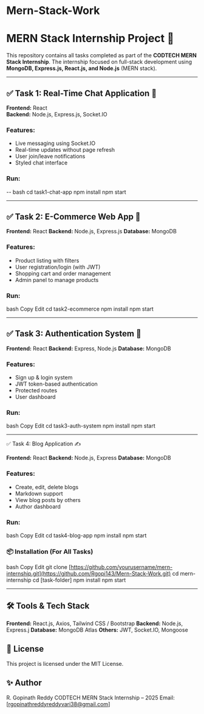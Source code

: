 # Mern-Stack-Work

# MERN Stack Internship Project 🚀

This repository contains all tasks completed as part of the **CODTECH MERN Stack Internship**. The internship focused on full-stack development using **MongoDB, Express.js, React.js, and Node.js** (MERN stack).

---

## ✅ Task 1: Real-Time Chat Application 💬

**Frontend:** React  
**Backend:** Node.js, Express.js, Socket.IO

### Features:
- Live messaging using Socket.IO
- Real-time updates without page refresh
- User join/leave notifications
- Styled chat interface

### Run:
-- bash
cd task1-chat-app
npm install
npm start

---

## ✅ Task 2: E-Commerce Web App 🛒

**Frontend:**  React
**Backend:** Node.js, Express.js
**Database:** MongoDB

### Features:
- Product listing with filters
- User registration/login (with JWT)
- Shopping cart and order management
- Admin panel to manage products

### Run:
bash
Copy
Edit
cd task2-ecommerce
npm install
npm start

---


## ✅ Task 3: Authentication System 🔐

**Frontend:** React
**Backend:** Express, Node.js
**Database:** MongoDB

### Features:
- Sign up & login system
- JWT token-based authentication
- Protected routes
- User dashboard

### Run:
bash
Copy
Edit
cd task3-auth-system
npm install
npm start

---

✅ Task 4: Blog Application ✍️

**Frontend:** React
**Backend:** Node.js, Express
**Database:** MongoDB

### Features:
- Create, edit, delete blogs
- Markdown support
- View blog posts by others
- Author dashboard

### Run:
bash
Copy
Edit
cd task4-blog-app
npm install
npm start

### 📦 Installation (For All Tasks)
bash
Copy
Edit
git clone [https://github.com/yourusername/mern-internship.git](https://github.com/Rgopi143/Mern-Stack-Work.git)
cd mern-internship
cd [task-folder]
npm install
npm start

---
## 🛠️ Tools & Tech Stack

**Frontend:** React.js, Axios, Tailwind CSS / Bootstrap
**Backend:** Node.js, Express.j
**Database:** MongoDB Atlas
**Others:** JWT, Socket.IO, Mongoose

## 📄 License
This project is licensed under the MIT License.

## ✨ Author
R. Gopinath Reddy
CODTECH MERN Stack Internship – 2025
Email: [rgopinathreddyreddyvari38@gmail.com]
